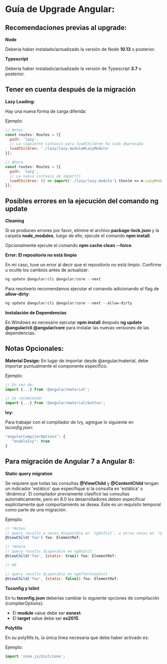 #  Guía de Upgrade Angular:

##  Recomendaciones previas al upgrade:

**Node**

Debería haber instalado/actualizado la versión de Node **10.13** o posterior.

**Typescript**

Debería haber instalado/actualizado la versión de Typescript **3.7** o posterior.



## Tener en cuenta después de la migración

**Lazy Loading:**

Hay una nueva forma de carga diferida:

Ejemplo:

```javascript
// Antes
const routes: Routes = [{
  path: 'lazy',
  // La siguiente sintaxis para loadChildren ha sido deprecada
  loadChildren: './lazy/lazy.module#LazyModule'
}];

// Ahora
const routes: Routes = [{
  path: 'lazy',
  // La nueva sintaxis de import()
  loadChildren: () => import('./lazy/lazy.module').then(m => m.LazyModule)
}];
```


## Posibles errores en la ejecución del comando ng update

**Cleaning**

Si se producen errores por favor, elimine el archivo **package-lock.json** y la carpeta **node_modules**, luego de ello, ejecute el comando **npm install**.

Opcionalmente ejecute el comando **npm cache clean --force**.


**Error: El repositorio no está limpio**

En mi caso, tuve un error al decir que el repositorio no está limpio. Confirme u oculte los cambios antes de actualizar:

```javascript
ng update @angular/cli @angular/core --next  
```

Para resolverlo recomendamos ejecutar el comando adicionando el flag de **allow-dirty**:

```javascript
ng update @angular/cli @angular/core --next --allow-dirty 
```

**Instalación de Dependencias**

En Windows es necesario ejecutar **npm install** después **ng update @angular/cli @angular/core** para instalar las nuevas versiones de las dependencias.



##  Notas Opcionales:

**Material Design:**
En lugar de importar desde @angular/material, debe importar puntualmente el componente específico.

Ejemplo:

```javascript
// En vez de:
import {...} from '@angular/material';

// Se recomienda:
import {...} from '@angular/material/button';
```

**Ivy:**

Para trabajar con el compilador de Ivy, agregue lo siguiente en *tsconfig.json*:

```javascript
"angularCompilerOptions": { 
   "enableIvy": true 
}
```


## Para migración de Angular 7 a Angular 8:

**Static query migration**

Se requiere que todas las consultas **@ViewChild** y **@ContentChild** tengan un indicador 'estático' que especifique si la consulta es 'estática' o 'dinámica'. El compilador previamente clasificó las consultas automáticamente, pero en 8.0 los desarrolladores deben especificar explícitamente qué comportamiento se desea. Este es un requisito temporal como parte de una migración.

Ejemplo:

```javascript
// *Antes
// query results a veces disponible en `ngOnInit`, u otras veces en `ngAfterViewInit` (basado en template
@ViewChild('foo') foo: ElementRef;

// *Ahora
// query results disponible en ngOnInit
@ViewChild('foo', {static: true}) foo: ElementRef;

// OR

// query results disponible en ngAfterViewInit
@ViewChild('foo', {static: false}) foo: ElementRef;
```

**Tsconfig y tslint**

En tu **tsconfig.json** deberías cambiar lo siguiente opciones de compilación (compilerOptions):

-   El **module** value debe ser **esnext**.
-   El **target** value debe ser **es2015**.


**Polyfills**

En su polyfills.ts, la única línea necesaria que debe haber activado es:

Ejemplo:

```javascript
import 'zone.js/dist/zone';
```
